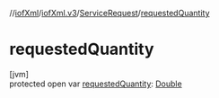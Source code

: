 //[iofXml](../../../index.md)/[iofXml.v3](../index.md)/[ServiceRequest](index.md)/[requestedQuantity](requested-quantity.md)

# requestedQuantity

[jvm]\
protected open var [requestedQuantity](requested-quantity.md): [Double](https://kotlinlang.org/api/latest/jvm/stdlib/kotlin/-double/index.html)
